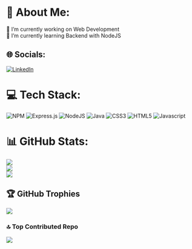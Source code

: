 # 💫 About Me:
🔭 I’m currently working on Web Development<br>🌱 I’m currently learning Backend with NodeJS


## 🌐 Socials:
[![LinkedIn](https://img.shields.io/badge/LinkedIn-%230077B5.svg?logo=linkedin&logoColor=white)](https://linkedin.com/in/tushar-07-mohapatra) 

# 💻 Tech Stack:
![NPM](https://img.shields.io/badge/NPM-%23CB3837.svg?style=for-the-badge&logo=npm&logoColor=white) ![Express.js](https://img.shields.io/badge/express.js-%23404d59.svg?style=for-the-badge&logo=express&logoColor=%2361DAFB) ![NodeJS](https://img.shields.io/badge/node.js-6DA55F?style=for-the-badge&logo=node.js&logoColor=white) ![Java](https://img.shields.io/badge/java-%23ED8B00.svg?style=for-the-badge&logo=openjdk&logoColor=white) ![CSS3](https://img.shields.io/badge/css3-%231572B6.svg?style=for-the-badge&logo=css3&logoColor=white) ![HTML5](https://img.shields.io/badge/html5-%23E34F26.svg?style=for-the-badge&logo=html5&logoColor=white) ![Javascript](https://img.shields.io/badge/Javascript-grey?style=for-the-badge&logo=javascript)
# 📊 GitHub Stats:
![](https://github-readme-stats.vercel.app/api?username=TusharMohapatra07&theme=tokyonight&hide_border=false&include_all_commits=false&count_private=true)<br/>
![](https://github-readme-streak-stats.herokuapp.com/?user=TusharMohapatra07&theme=tokyonight&hide_border=false)<br/>
![](https://github-readme-stats.vercel.app/api/top-langs/?username=TusharMohapatra07&theme=tokyonight&hide_border=false&include_all_commits=false&count_private=true&layout=compact)

## 🏆 GitHub Trophies
![](https://github-profile-trophy.vercel.app/?username=TusharMohapatra07&theme=tokyonight&no-frame=false&no-bg=true&margin-w=4)

### 🔝 Top Contributed Repo
![](https://github-contributor-stats.vercel.app/api?username=TusharMohapatra07&limit=5&theme=dark&combine_all_yearly_contributions=true)

<!-- Proudly created with GPRM ( https://gprm.itsvg.in ) -->
